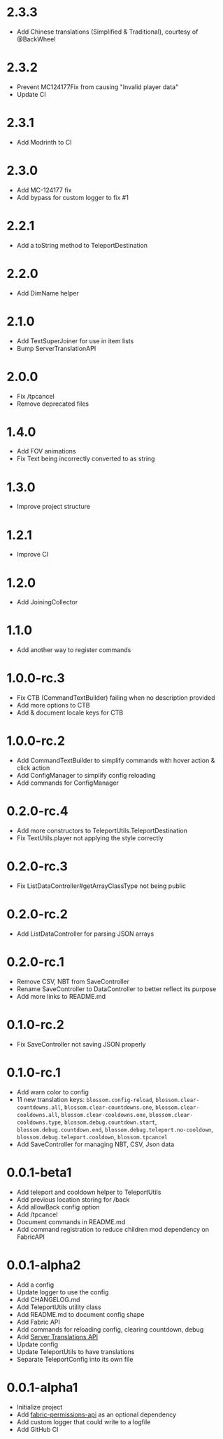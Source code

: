 # 2.3.3

* Add Chinese translations (Simplified & Traditional), courtesy of @BackWheel

# 2.3.2

* Prevent MC124177Fix from causing "Invalid player data"
* Update CI

# 2.3.1

* Add Modrinth to CI

# 2.3.0

* Add MC-124177 fix
* Add bypass for custom logger to fix #1

# 2.2.1

* Add a toString method to TeleportDestination

# 2.2.0

* Add DimName helper

# 2.1.0

* Add TextSuperJoiner for use in item lists
* Bump ServerTranslationAPI

# 2.0.0

* Fix /tpcancel
* Remove deprecated files

# 1.4.0

* Add FOV animations
* Fix Text being incorrectly converted to as string

# 1.3.0

* Improve project structure

# 1.2.1

* Improve CI

# 1.2.0

* Add JoiningCollector

# 1.1.0

* Add another way to register commands

# 1.0.0-rc.3

* Fix CTB (CommandTextBuilder) failing when no description provided
* Add more options to CTB
* Add & document locale keys for CTB

# 1.0.0-rc.2

* Add CommandTextBuilder to simplify commands with hover action & click action
* Add ConfigManager to simplify config reloading
* Add commands for ConfigManager

# 0.2.0-rc.4

* Add more constructors to TeleportUtils.TeleportDestination
* Fix TextUtils.player not applying the style correctly

# 0.2.0-rc.3

* Fix ListDataController#getArrayClassType not being public

# 0.2.0-rc.2

* Add ListDataController for parsing JSON arrays

# 0.2.0-rc.1

* Remove CSV, NBT from SaveController
* Rename SaveController to DataController to better reflect its purpose
* Add more links to README.md

# 0.1.0-rc.2

* Fix SaveController not saving JSON properly

# 0.1.0-rc.1

* Add warn color to config
* 11 new translation keys: `blossom.config-reload`, `blossom.clear-countdowns.all`, `blossom.clear-countdowns.one`,
  `blossom.clear-cooldowns.all`, `blossom.clear-cooldowns.one`, `blossom.clear-cooldowns.type`,
  `blossom.debug.countdown.start`, `blossom.debug.countdown.end`, `blossom.debug.teleport.no-cooldown`,
  `blossom.debug.teleport.cooldown`, `blossom.tpcancel`
* Add SaveController for managing NBT, CSV, Json data

# 0.0.1-beta1

* Add teleport and cooldown helper to TeleportUtils
* Add previous location storing for /back
* Add allowBack config option
* Add /tpcancel
* Document commands in README.md
* Add command registration to reduce children mod dependency on FabricAPI

# 0.0.1-alpha2

* Add a config
* Update logger to use the config
* Add CHANGELOG.md
* Add TeleportUtils utility class
* Add README.md to document config shape
* Add Fabric API
* Add commands for reloading config, clearing countdown, debug
* Add [Server Translations API](https://github.com/arthurbambou/Server-Translations)
* Update config
* Update TeleportUtils to have translations
* Separate TeleportConfig into its own file

# 0.0.1-alpha1

* Initialize project
* Add [fabric-permissions-api](https://github.com/lucko/fabric-permissions-api) as an optional dependency
* Add custom logger that could write to a logfile
* Add GitHub CI
